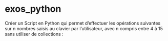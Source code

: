 # exos_python
Créer un Script en Python qui permet d’effectuer les opérations suivantes sur n  nombres saisis au clavier par l’utilisateur, avec n compris entre 4 à 15 sans utiliser de  collections :

